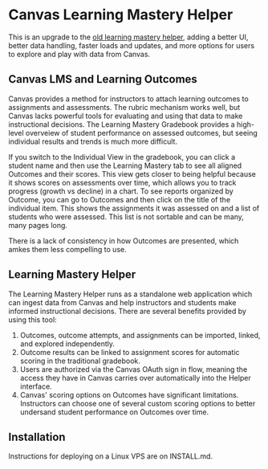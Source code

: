 # Canvas Learning Mastery Helper

This is an upgrade to the
[old learning mastery helper](https://github.com/bennettscience/canvas-learning-mastery),
adding a better UI, better data handling, faster loads and updates, and more
options for users to explore and play with data from Canvas.

## Canvas LMS and Learning Outcomes

Canvas provides a method for instructors to attach learning outcomes to
assignments and assessments. The rubric mechanism works well, but Canvas lacks
powerful tools for evaluating and using that data to make instructional
decisions. The Learning Mastery Gradebook provides a high-level overveiew of
student performance on assessed outcomes, but seeing individual results and
trends is much more difficult.

If you switch to the Individual View in the gradebook, you can click a student
name and then use the Learning Mastery tab to see all aligned Outcomes and their
scores. This view gets closer to being helpful because it shows scores on
assessments over time, which allows you to track progress (growth vs decline) in
a chart. To see reports organized by Outcome, you can go to Outcomes and then
click on the title of the individual item. This shows the assignments it was
assessed on and a list of students who were assessed. This list is not sortable
and can be many, many pages long.

There is a lack of consistency in how Outcomes are presented, which amkes them
less compelling to use.

## Learning Mastery Helper

The Learning Mastery Helper runs as a standalone web application which can
ingest data from Canvas and help instructors and students make informed
instructional decisions. There are several benefits provided by using this tool:

1. Outcomes, outcome attempts, and assignments can be imported, linked, and
   explored independently.
2. Outcome results can be linked to assignment scores for automatic scoring in
   the traditional gradebook.
3. Users are authorized via the Canvas OAuth sign in flow, meaning the access
   they have in Canvas carries over automatically into the Helper interface.
4. Canvas' scoring options on Outcomes have significant limitations. Instructors
   can choose one of several custom scoring options to better undersand student
   performance on Outcomes over time.

## Installation

Instructions for deploying on a Linux VPS are on INSTALL.md.
